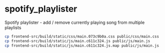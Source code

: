 # spotify_playlister
Spotify playlister - add / remove currently playing song from multiple playlists

```bash
cp frontend-src/build/static/css/main.073c9b0a.css public/css/main.css
cp frontend-src/build/static/js/main.c611c324.js public/js/main.js
cp frontend-src/build/static/js/main.c611c324.js.map public/js/main.js.map
```